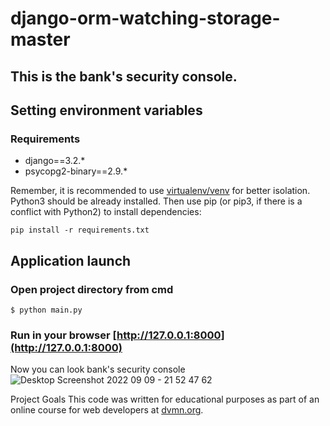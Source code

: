 # django-orm-watching-storage-master
## This is the bank's security console.

## Setting environment variables
### Requirements
* django==3.2.*
* psycopg2-binary==2.9.*

Remember, it is recommended to use [virtualenv/venv](https://docs.python.org/3/library/venv.html) for better isolation.
Python3 should be already installed. Then use pip (or pip3, if there is a conflict with Python2) to install dependencies:
```
pip install -r requirements.txt
```		
## Application launch

### Open project directory from cmd
```
$ python main.py 
```

### Run in your browser [http://127.0.0.1:8000](http://127.0.0.1:8000)

Now you can look bank's security console
![Desktop Screenshot 2022 09 09 - 21 52 47 62](https://user-images.githubusercontent.com/105148929/189380185-da54425f-cbef-4d6c-a310-bfda8b3d57a6.png)


Project Goals
This code was written for educational purposes as part of an online course for web developers at [dvmn.org](https://dvmn.org/).
